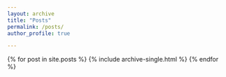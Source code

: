 ```yaml
---
layout: archive
title: "Posts"
permalink: /posts/
author_profile: true

---
```


{% for post in site.posts  %}
  {% include archive-single.html %}
{% endfor %}

